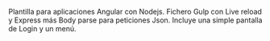 Plantilla para aplicaciones Angular con Nodejs.
Fichero Gulp con Live reload y Express más Body parse para peticiones Json.
Incluye una simple pantalla de Login y un menú.
